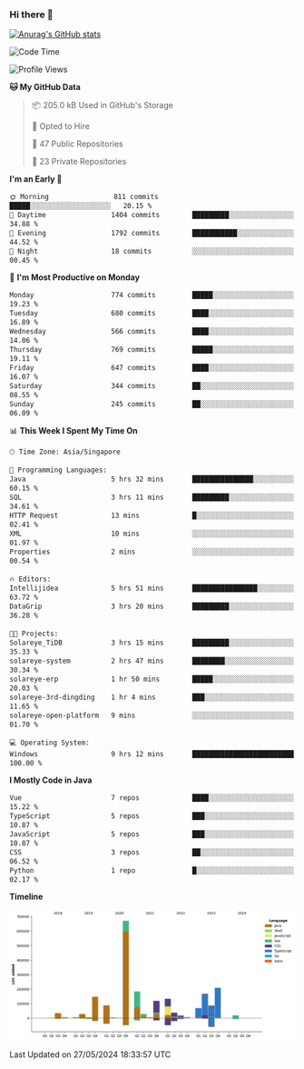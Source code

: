 ### Hi there 👋

[![Anurag's GitHub stats](https://github-readme-stats.vercel.app/api?username=xiumu2017&show_icons=true&theme=radical)](https://github.com/anuraghazra/github-readme-stats)

<!--
**xiumu2017/xiumu2017** is a ✨ _special_ ✨ repository because its `README.md` (this file) appears on your GitHub profile.

Here are some ideas to get you started:

- 🔭 I’m currently working on ...
- 🌱 I’m currently learning ...
- 👯 I’m looking to collaborate on ...
- 🤔 I’m looking for help with ...
- 💬 Ask me about ...
- 📫 How to reach me: ...
- 😄 Pronouns: ...
- ⚡ Fun fact: ...
-->

<!--START_SECTION:waka-->
![Code Time](http://img.shields.io/badge/Code%20Time-2%2C127%20hrs%2018%20mins-blue)

![Profile Views](http://img.shields.io/badge/Profile%20Views-0-blue)

**🐱 My GitHub Data** 

> 📦 205.0 kB Used in GitHub's Storage 
 > 
> 💼 Opted to Hire
 > 
> 📜 47 Public Repositories 
 > 
> 🔑 23 Private Repositories 
 > 
**I'm an Early 🐤** 

```text
🌞 Morning                811 commits         █████░░░░░░░░░░░░░░░░░░░░   20.15 % 
🌆 Daytime                1404 commits        █████████░░░░░░░░░░░░░░░░   34.88 % 
🌃 Evening                1792 commits        ███████████░░░░░░░░░░░░░░   44.52 % 
🌙 Night                  18 commits          ░░░░░░░░░░░░░░░░░░░░░░░░░   00.45 % 
```
📅 **I'm Most Productive on Monday** 

```text
Monday                   774 commits         █████░░░░░░░░░░░░░░░░░░░░   19.23 % 
Tuesday                  680 commits         ████░░░░░░░░░░░░░░░░░░░░░   16.89 % 
Wednesday                566 commits         ████░░░░░░░░░░░░░░░░░░░░░   14.06 % 
Thursday                 769 commits         █████░░░░░░░░░░░░░░░░░░░░   19.11 % 
Friday                   647 commits         ████░░░░░░░░░░░░░░░░░░░░░   16.07 % 
Saturday                 344 commits         ██░░░░░░░░░░░░░░░░░░░░░░░   08.55 % 
Sunday                   245 commits         ██░░░░░░░░░░░░░░░░░░░░░░░   06.09 % 
```


📊 **This Week I Spent My Time On** 

```text
🕑︎ Time Zone: Asia/Singapore

💬 Programming Languages: 
Java                     5 hrs 32 mins       ███████████████░░░░░░░░░░   60.15 % 
SQL                      3 hrs 11 mins       █████████░░░░░░░░░░░░░░░░   34.61 % 
HTTP Request             13 mins             █░░░░░░░░░░░░░░░░░░░░░░░░   02.41 % 
XML                      10 mins             ░░░░░░░░░░░░░░░░░░░░░░░░░   01.97 % 
Properties               2 mins              ░░░░░░░░░░░░░░░░░░░░░░░░░   00.54 % 

🔥 Editors: 
Intellijidea             5 hrs 51 mins       ████████████████░░░░░░░░░   63.72 % 
DataGrip                 3 hrs 20 mins       █████████░░░░░░░░░░░░░░░░   36.28 % 

🐱‍💻 Projects: 
Solareye_TiDB            3 hrs 15 mins       █████████░░░░░░░░░░░░░░░░   35.33 % 
solareye-system          2 hrs 47 mins       ████████░░░░░░░░░░░░░░░░░   30.34 % 
solareye-erp             1 hr 50 mins        █████░░░░░░░░░░░░░░░░░░░░   20.03 % 
solareye-3rd-dingding    1 hr 4 mins         ███░░░░░░░░░░░░░░░░░░░░░░   11.65 % 
solareye-open-platform   9 mins              ░░░░░░░░░░░░░░░░░░░░░░░░░   01.70 % 

💻 Operating System: 
Windows                  9 hrs 12 mins       █████████████████████████   100.00 % 
```

**I Mostly Code in Java** 

```text
Vue                      7 repos             ████░░░░░░░░░░░░░░░░░░░░░   15.22 % 
TypeScript               5 repos             ███░░░░░░░░░░░░░░░░░░░░░░   10.87 % 
JavaScript               5 repos             ███░░░░░░░░░░░░░░░░░░░░░░   10.87 % 
CSS                      3 repos             ██░░░░░░░░░░░░░░░░░░░░░░░   06.52 % 
Python                   1 repo              █░░░░░░░░░░░░░░░░░░░░░░░░   02.17 % 
```



**Timeline**

![Lines of Code chart](https://raw.githubusercontent.com/xiumu2017/xiumu2017/main/assets/bar_graph.png)


 Last Updated on 27/05/2024 18:33:57 UTC
<!--END_SECTION:waka-->
